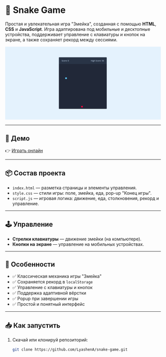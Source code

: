 # 🐍 Snake Game

Простая и увлекательная игра "Змейка", созданная с помощью **HTML**, **CSS** и **JavaScript**. Игра адаптирована под мобильные и десктопные устройства, поддерживает управление с клавиатуры и кнопок на экране, а также сохраняет рекорд между сессиями.

![Snake Game Screenshot](./snake-game_preview.jpg)

---

## 🚀 Демо

👉 [Играть онлайн](https://LyashenA.github.io/snake-game/)

---

## 📦 Состав проекта

- `index.html` — разметка страницы и элементы управления.
- `style.css` — стили игры: поле, змейка, еда, pop-up "Конец игры".
- `script.js` — игровая логика: движение, еда, столкновения, рекорд и управление.

---

## 🕹️ Управление

- **Стрелки клавиатуры** — движение змейки (на компьютере).
- **Кнопки на экране** — управление на мобильных устройствах.

---

## 📌 Особенности

- ✅ Классическая механика игры "Змейка"
- ✅ Сохраняется рекорд в `localStorage`
- ✅ Управление с клавиатуры и кнопок
- ✅ Поддержка адаптивной вёрстки
- ✅ Popup при завершении игры
- ✅ Простой и понятный интерфейс

---

## 📥 Как запустить

1. Скачай или клонируй репозиторий:
   ```bash
   git clone https://github.com/LyashenA/snake-game.git
